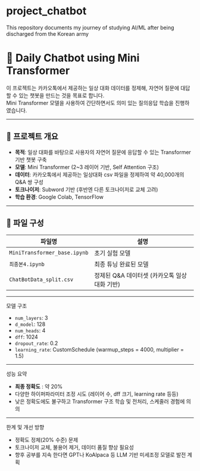 # project_chatbot
This repository documents my journey of studying AI/ML after being discharged from the Korean army

# 🧠 Daily Chatbot using Mini Transformer

이 프로젝트는 카카오톡에서 제공하는 일상 대화 데이터를 정제해, 자연어 질문에 대답할 수 있는 챗봇을 만드는 것을 목표로 합니다.  
Mini Transformer 모델을 사용하여 간단하면서도 의미 있는 질의응답 학습을 진행하였습니다.

---

## 🚀 프로젝트 개요

- **목적**: 일상 대화를 바탕으로 사용자의 자연어 질문에 응답할 수 있는 Transformer 기반 챗봇 구축
- **모델**: Mini Transformer (2~3 레이어 기반, Self Attention 구조)
- **데이터**: 카카오톡에서 제공하는 일상대화 csv 파일을 정제하여 약 40,000개의 Q&A 쌍 구성
- **토크나이저**: Subword 기반 (후반엔 다른 토크나이저로 교체 고려)
- **학습 환경**: Google Colab, TensorFlow 

---

## 📁 파일 구성

| 파일명 | 설명 |
|--------|------|
| `MiniTransformer_base.ipynb` | 초기 실험 모델 |
| `최종본4.ipynb` | 최종 튜닝 완료된 모델 |
| `ChatBotData_split.csv` | 정제된 Q&A 데이터셋 (카카오톡 일상 대화 기반)

---
모델 구조

- `num_layers`: 3
- `d_model`: 128
- `num_heads`: 4
- `dff`: 1024
- `dropout_rate`: 0.2
- `learning_rate`: CustomSchedule (warmup_steps = 4000, multiplier = 1.5)

---

성능 요약

- **최종 정확도** : 약 20%
- 다양한 하이퍼파라미터 조정 시도 (레이어 수, dff 크기, learning rate 등등)
- 낮은 정확도에도 불구하고 Transformer 구조 학습 및 전처리, 스케줄러 경험에 의의

---

한계 및 개선 방향

- 정확도 정체(20% 수준) 문제
- 토크나이저 교체, 불용어 제거, 데이터 품질 향상 필요성
- 향후 공부를 지속 한다면 GPT나 KoAlpaca 등 LLM 기반 미세조정 모델로 발전 계획
